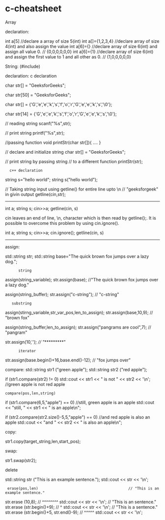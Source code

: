 # c-cheatsheet

Array 

declaration:

int a[5]      //declare a array of size 5(int)
int a[]={1,2,3,4}      //declare array of size 4(int) and also assign the value
int a[6]={}      //declare array of size 6(int) and assign all value 0. // {0,0,0,0,0,0}
int a[6]={1}     //declare array of size 6(int) and assign the first value to 1 and all other as 0.   // {1,0,0,0,0,0}

String: (#include<string>) 

declaration:
        c declaration
        
 char str[] = "GeeksforGeeks";

 char str[50] = "GeeksforGeeks";

 char str[] = {'G','e','e','k','s','f','o','r','G','e','e','k','s','\0'};

 char str[14] = {'G','e','e','k','s','f','o','r','G','e','e','k','s','\0'};
    
   // reading string 
    scanf("%s",str); 
      
   // print string 
    printf("%s",str);
    
   //passing function 
   void printStr(char str[]){ .... }
 
   // declare and initialize string 
    char str[] = "GeeksforGeeks"; 
      
   // print string by passing string 
   // to a different function 
    printStr(str); 
    
      c++ declaration
      
  string s="hello world";
  string s("hello world");
      
  // Taking string input using getline() for entire line upto \n
  // "geeksforgeek" in givin output 
   getline(cin,str); 
   
********************   
int a;
string s;
cin>>a;
getline(cin, s)

cin leaves an end of line, \n, character which is then read by getline();. It is possible to overcome this problem by using cin.ignore().

int a;
string s;
cin>>a;
cin.ignore();
getline(cin, s)
*******************

assign:

  std::string str;
  std::string base="The quick brown fox jumps over a lazy dog.";
   
          string
  assign(string_variable);
  str.assign(base);       //"The quick brown fox jumps over a lazy dog."

  assign(string_buffer);
  str.assign("c-string");         // "c-string"

    
       substring
  assign(stirng_variable,str_var_pos,len_to_assign);
  str.assign(base,10,9);         // "brown fox"

  assign(string_buffer,len_to_assign);
  str.assign("pangrams are cool",7);         // "pangram"


  str.assign(10,'*');         // "**********"
      
          iterator
  str.assign(base.begin()+16,base.end()-12);         // "fox jumps over"
  

compare:
std::string str1 ("green apple");
  std::string str2 ("red apple");

if (str1.compare(str2) != 0)
    std::cout << str1 << " is not " << str2 << '\n';        //green apple is not red apple
    
    compare(pos,len,string)
  if (str1.compare(6,5,"apple") == 0)         //still, green apple is an apple
    std::cout << "still, " << str1 << " is an apple\n";

  if (str2.compare(str2.size()-5,5,"apple") == 0)           //and red apple is also an apple
    std::cout << "and " << str2 << " is also an apple\n";

copy:

str1.copy(target_string,len,start_pos);

swap:

str1.swap(str2);

delete

 std::string str ("This is an example sentence.");
  std::cout << str << '\n';
  
     erase(pos,len)                                         // "This is an example sentence."
  str.erase (10,8);                        //            ^^^^^^^^
  std::cout << str << '\n';
                                           // "This is an sentence."
  str.erase (str.begin()+9);               //           ^
  std::cout << str << '\n';
                                           // "This is a sentence."
  str.erase (str.begin()+5, str.end()-9);  //       ^^^^^
  std::cout << str << '\n';
